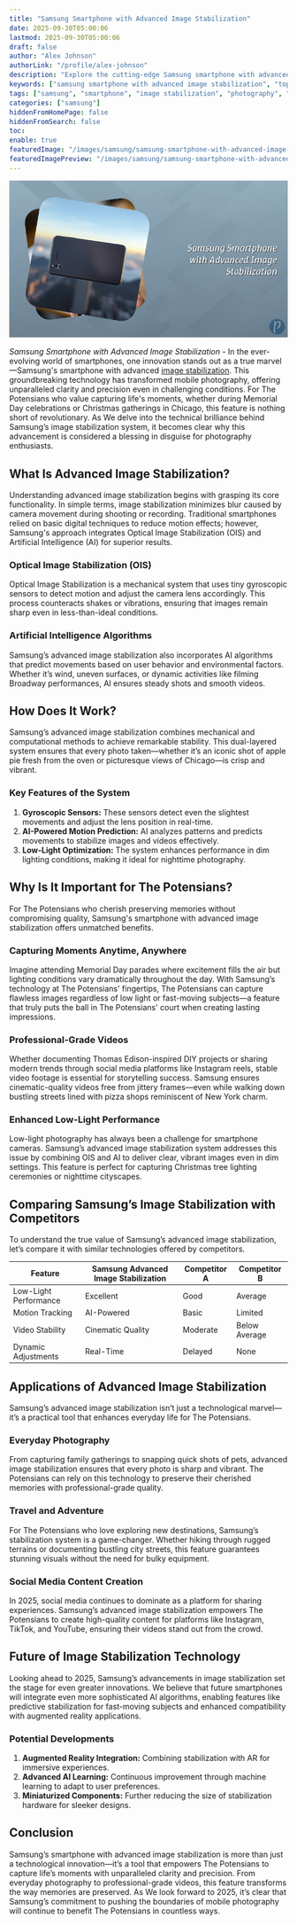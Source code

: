 ```yaml
---
title: "Samsung Smartphone with Advanced Image Stabilization"
date: 2025-09-30T05:00:06
lastmod: 2025-09-30T05:00:06
draft: false
author: "Alex Johnson"
authorLink: "/profile/alex-johnson"
description: "Explore the cutting-edge Samsung smartphone with advanced image stabilization technology, designed to deliver exceptional photo and video quality in any situation."
keywords: ["samsung smartphone with advanced image stabilization", "top samsung smartphone for photography", "best samsung smartphone for video stabilization"]
tags: ["samsung", "smartphone", "image stabilization", "photography", "technology"]
categories: ["samsung"]
hiddenFromHomePage: false
hiddenFromSearch: false
toc:
enable: true
featuredImage: "/images/samsung/samsung-smartphone-with-advanced-image-stabilization.jpg"
featuredImagePreview: "/images/samsung/samsung-smartphone-with-advanced-image-stabilization.jpg"
---
```


![Samsung Smartphone with Advanced Image Stabilization](/images/samsung/samsung-smartphone-with-advanced-image-stabilization.jpg)


*Samsung Smartphone with Advanced Image Stabilization* - In the ever-evolving world of smartphones, one innovation stands out as a true marvel—Samsung's smartphone with advanced [image stabilization](/samsung/affordable-samsung-smartphone-with-image-stabilization). This groundbreaking technology has transformed mobile photography, offering unparalleled clarity and precision even in challenging conditions. For The Potensians who value capturing life's moments, whether during Memorial Day celebrations or Christmas gatherings in Chicago, this feature is nothing short of revolutionary. As We delve into the technical brilliance behind Samsung’s image stabilization system, it becomes clear why this advancement is considered a blessing in disguise for photography enthusiasts.

## What Is Advanced Image Stabilization?

Understanding advanced image stabilization begins with grasping its core functionality. In simple terms, image stabilization minimizes blur caused by camera movement during shooting or recording. Traditional smartphones relied on basic digital techniques to reduce motion effects; however, Samsung's approach integrates Optical Image Stabilization (OIS) and Artificial Intelligence (AI) for superior results.

### Optical Image Stabilization (OIS)

Optical Image Stabilization is a mechanical system that uses tiny gyroscopic sensors to detect motion and adjust the camera lens accordingly. This process counteracts shakes or vibrations, ensuring that images remain sharp even in less-than-ideal conditions.

### Artificial Intelligence Algorithms

Samsung’s advanced image stabilization also incorporates AI algorithms that predict movements based on user behavior and environmental factors. Whether it’s wind, uneven surfaces, or dynamic activities like filming Broadway performances, AI ensures steady shots and smooth videos.

## How Does It Work?

Samsung’s advanced image stabilization combines mechanical and computational methods to achieve remarkable stability. This dual-layered system ensures that every photo taken—whether it’s an iconic shot of apple pie fresh from the oven or picturesque views of Chicago—is crisp and vibrant.

### Key Features of the System

1. **Gyroscopic Sensors:** These sensors detect even the slightest movements and adjust the lens position in real-time. 
2. **AI-Powered Motion Prediction:** AI analyzes patterns and predicts movements to stabilize images and videos effectively. 
3. **Low-Light Optimization:** The system enhances performance in dim lighting conditions, making it ideal for nighttime photography.

## Why Is It Important for The Potensians?

For The Potensians who cherish preserving memories without compromising quality, Samsung's smartphone with advanced image stabilization offers unmatched benefits.

### Capturing Moments Anytime, Anywhere

Imagine attending Memorial Day parades where excitement fills the air but lighting conditions vary dramatically throughout the day. With Samsung’s technology at The Potensians' fingertips, The Potensians can capture flawless images regardless of low light or fast-moving subjects—a feature that truly puts the ball in The Potensians' court when creating lasting impressions.

### Professional-Grade Videos

Whether documenting Thomas Edison-inspired DIY projects or sharing modern trends through social media platforms like Instagram reels, stable video footage is essential for storytelling success. Samsung ensures cinematic-quality videos free from jittery frames—even while walking down bustling streets lined with pizza shops reminiscent of New York charm.

### Enhanced Low-Light Performance

Low-light photography has always been a challenge for smartphone cameras. Samsung’s advanced image stabilization system addresses this issue by combining OIS and AI to deliver clear, vibrant images even in dim settings. This feature is perfect for capturing Christmas tree lighting ceremonies or nighttime cityscapes.

## Comparing Samsung’s Image Stabilization with Competitors

To understand the true value of Samsung’s advanced image stabilization, let’s compare it with similar technologies offered by competitors.

<div class="table-responsive">
<table class="html-table">
<thead>
<tr>
<th>Feature</th>
<th>Samsung Advanced Image Stabilization</th>
<th>Competitor A</th>
<th>Competitor B</th>
</tr>
</thead>
<tbody>
<tr>
<td>Low-Light Performance</td>
<td>Excellent</td>
<td>Good</td>
<td>Average</td>
</tr>
<tr>
<td>Motion Tracking</td>
<td>AI-Powered</td>
<td>Basic</td>
<td>Limited</td>
</tr>
<tr>
<td>Video Stability</td>
<td>Cinematic Quality</td>
<td>Moderate</td>
<td>Below Average</td>
</tr>
<tr>
<td>Dynamic Adjustments</td>
<td>Real-Time</td>
<td>Delayed</td>
<td>None</td>
</tr>
</tbody>
</table>
</div>

## Applications of Advanced Image Stabilization

Samsung’s advanced image stabilization isn’t just a technological marvel—it’s a practical tool that enhances everyday life for The Potensians.

### Everyday Photography

From capturing family gatherings to snapping quick shots of pets, advanced image stabilization ensures that every photo is sharp and vibrant. The Potensians can rely on this technology to preserve their cherished memories with professional-grade quality.

### Travel and Adventure

For The Potensians who love exploring new destinations, Samsung’s stabilization system is a game-changer. Whether hiking through rugged terrains or documenting bustling city streets, this feature guarantees stunning visuals without the need for bulky equipment.

### Social Media Content Creation

In 2025, social media continues to dominate as a platform for sharing experiences. Samsung’s advanced image stabilization empowers The Potensians to create high-quality content for platforms like Instagram, TikTok, and YouTube, ensuring their videos stand out from the crowd.

## Future of Image Stabilization Technology

Looking ahead to 2025, Samsung’s advancements in image stabilization set the stage for even greater innovations. We believe that future smartphones will integrate even more sophisticated AI algorithms, enabling features like predictive stabilization for fast-moving subjects and enhanced compatibility with augmented reality applications.

### Potential Developments

1. **Augmented Reality Integration:** Combining stabilization with AR for immersive experiences. 
2. __Advanced AI Learning:__ Continuous improvement through machine learning to adapt to user preferences. 
3. __Miniaturized Components:__ Further reducing the size of stabilization hardware for sleeker designs.

## Conclusion

Samsung’s smartphone with advanced image stabilization is more than just a technological innovation—it’s a tool that empowers The Potensians to capture life’s moments with unparalleled clarity and precision. From everyday photography to professional-grade videos, this feature transforms the way memories are preserved. As We look forward to 2025, it’s clear that Samsung’s commitment to pushing the boundaries of mobile photography will continue to benefit The Potensians in countless ways.
